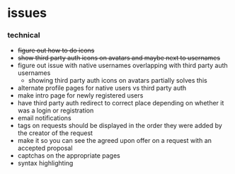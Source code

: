 # issues

### technical
- ~~figure out how to do icons~~
- ~~show third party auth icons on avatars and maybe next to usernames~~
- figure out issue with native usernames overlapping with third party auth usernames
  - showing third party auth icons on avatars partially solves this
- alternate profile pages for native users vs third party auth
- make intro page for newly registered users
- have third party auth redirect to correct place depending on whether it was a login or registration
- email notifications
- tags on requests should be displayed in the order they were added by the creator of the request
- make it so you can see the agreed upon offer on a request with an accepted proposal
- captchas on the appropriate pages
- syntax highlighting

